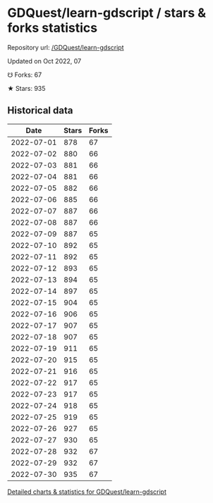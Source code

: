 # GDQuest/learn-gdscript / stars & forks statistics

Repository url: [/GDQuest/learn-gdscript](https://github.com/GDQuest/learn-gdscript)

Updated on Oct 2022, 07

☋ Forks: 67

★ Stars: 935

## Historical data
| Date | Stars | Forks |
|------|-------|-------|
| 2022-07-01 | 878 | 67 | 
| 2022-07-02 | 880 | 66 | 
| 2022-07-03 | 881 | 66 | 
| 2022-07-04 | 881 | 66 | 
| 2022-07-05 | 882 | 66 | 
| 2022-07-06 | 885 | 66 | 
| 2022-07-07 | 887 | 66 | 
| 2022-07-08 | 887 | 66 | 
| 2022-07-09 | 887 | 65 | 
| 2022-07-10 | 892 | 65 | 
| 2022-07-11 | 892 | 65 | 
| 2022-07-12 | 893 | 65 | 
| 2022-07-13 | 894 | 65 | 
| 2022-07-14 | 897 | 65 | 
| 2022-07-15 | 904 | 65 | 
| 2022-07-16 | 906 | 65 | 
| 2022-07-17 | 907 | 65 | 
| 2022-07-18 | 907 | 65 | 
| 2022-07-19 | 911 | 65 | 
| 2022-07-20 | 915 | 65 | 
| 2022-07-21 | 916 | 65 | 
| 2022-07-22 | 917 | 65 | 
| 2022-07-23 | 917 | 65 | 
| 2022-07-24 | 918 | 65 | 
| 2022-07-25 | 919 | 65 | 
| 2022-07-26 | 927 | 65 | 
| 2022-07-27 | 930 | 65 | 
| 2022-07-28 | 932 | 67 | 
| 2022-07-29 | 932 | 67 | 
| 2022-07-30 | 935 | 67 | 


[Detailed charts & statistics for GDQuest/learn-gdscript](https://reviewgithub.com/rep/GDQuest/learn-gdscript)
